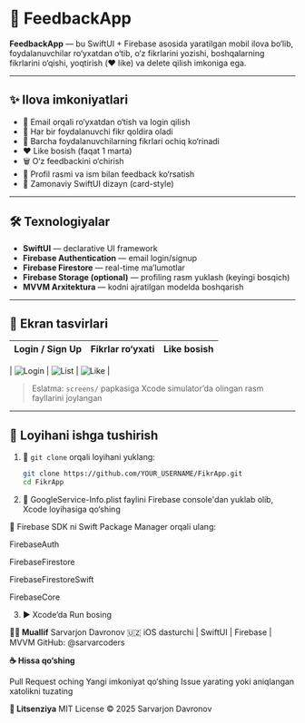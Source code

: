 # 📱 FeedbackApp

**FeedbackApp** — bu SwiftUI + Firebase asosida yaratilgan mobil ilova bo‘lib, foydalanuvchilar ro‘yxatdan o‘tib, o‘z fikrlarini yozishi, boshqalarning fikrlarini o‘qishi, yoqtirish (❤️ like) va delete qilish imkoniga ega.

---

## ✨ Ilova imkoniyatlari

- 🔐 Email orqali ro‘yxatdan o‘tish va login qilish
- 📝 Har bir foydalanuvchi fikr qoldira oladi
- 👥 Barcha foydalanuvchilarning fikrlari ochiq ko‘rinadi
- ❤️ Like bosish (faqat 1 marta)
- 🗑️ O‘z feedbackini o‘chirish
- 👤 Profil rasmi va ism bilan feedback ko‘rsatish
- 🎨 Zamonaviy SwiftUI dizayn (card-style)

---

## 🛠 Texnologiyalar

- **SwiftUI** — declarative UI framework
- **Firebase Authentication** — email login/signup
- **Firebase Firestore** — real-time ma’lumotlar
- **Firebase Storage (optional)** — profiling rasm yuklash (keyingi bosqich)
- **MVVM Arxitektura** — kodni ajratilgan modelda boshqarish

---

## 🧪 Ekran tasvirlari

| Login / Sign Up | Fikrlar ro‘yxati | Like bosish |
|------------------|-------------------|--------------|

| ![Login](screens/login.png) | ![List](screens/list.png) | ![Like](screens/registr.png) |

> Eslatma: `screens/` papkasiga Xcode simulator’da olingan rasm fayllarini joylangan

---

## 🔧 Loyihani ishga tushirish

1. 🔽 `git clone` orqali loyihani yuklang:
   ```bash
   git clone https://github.com/YOUR_USERNAME/FikrApp.git
   cd FikrApp

2. 📄 GoogleService-Info.plist faylini Firebase console'dan yuklab olib, Xcode loyihasiga qo‘shing

🔗 Firebase SDK ni Swift Package Manager orqali ulang:

FirebaseAuth

FirebaseFirestore

FirebaseFirestoreSwift

FirebaseCore

3. ▶️ Xcode’da Run bosing

**👨‍💻 Muallif**
Sarvarjon Davronov
🇺🇿 iOS dasturchi | SwiftUI | Firebase | MVVM
GitHub: @sarvarcoders

**☕ Hissa qo‘shing**

Pull Request oching
Yangi imkoniyat qo‘shing
Issue yarating yoki aniqlangan xatolikni tuzating

**📜 Litsenziya**
MIT License © 2025 Sarvarjon Davronov
